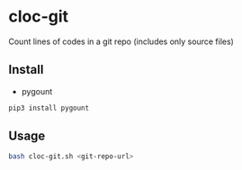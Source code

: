 # cloc-git
Count lines of codes in a git repo (includes only source files)

## Install
- pygount 

``` bash
pip3 install pygount
```

## Usage
``` bash
bash cloc-git.sh <git-repo-url>
```

